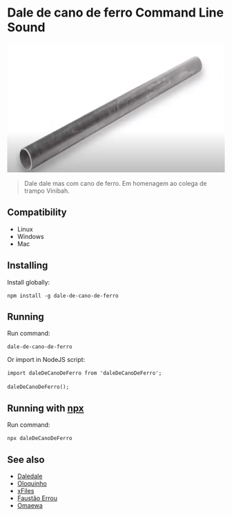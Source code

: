 # Dale de cano de ferro Command Line Sound

<div style="text-align: center">
    <img src="./dale-de-cano-de-ferro.png" height="300"/>
</div>

> Dale dale mas com cano de ferro. 
> Em homenagem ao colega de trampo Vinibah.

## Compatibility

- Linux
- Windows
- Mac

## Installing
Install globally:

    npm install -g dale-de-cano-de-ferro

## Running
Run command:

    dale-de-cano-de-ferro

Or import in NodeJS script:

    import daleDeCanoDeFerro from 'daleDeCanoDeFerro';

    daleDeCanoDeFerro();
    
## Running with [npx](https://www.npmjs.com/package/npx)
Run command:

    npx daleDeCanoDeFerro


## See also

 - [Daledale](https://github.com/anabastos/daledale)
 - [Oloquinho](https://github.com/oloquinho/oloquinho)
 - [xFiles](https://github.com/BrOrlandi/xfiles/)
 - [Faustão Errou](https://github.com/BrOrlandi/faustao-errou/)
 - [Omaewa](https://github.com/BrOrlandi/omaewa/)

